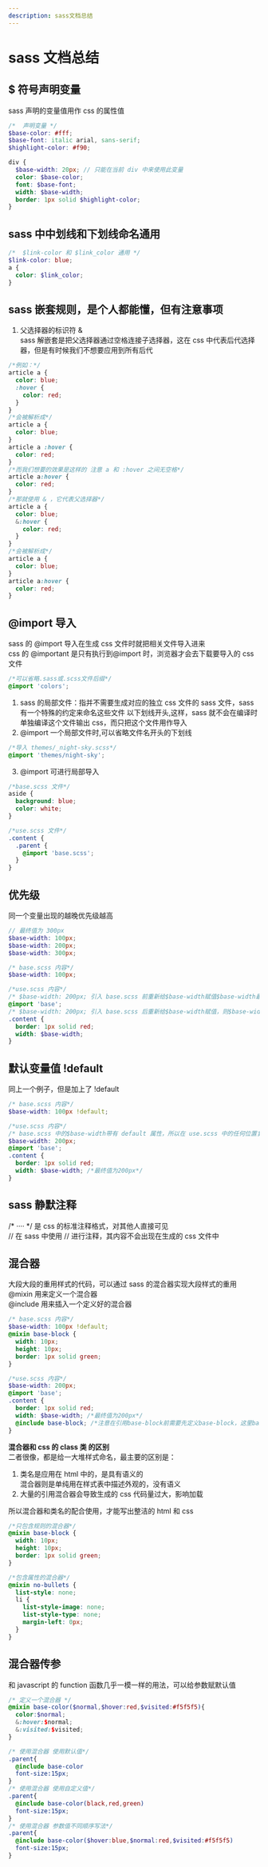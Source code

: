 ```yaml
---
description: sass文档总结
---
```


# sass 文档总结

## \$ 符号声明变量

sass 声明的变量值用作 css 的属性值

```scss
/*  声明变量 */
$base-color: #fff;
$base-font: italic arial, sans-serif;
$highlight-color: #f90;

div {
  $base-width: 20px; // 只能在当前 div 中来使用此变量
  color: $base-color;
  font: $base-font;
  width: $base-width;
  border: 1px solid $highlight-color;
}
```

## sass 中中划线和下划线命名通用

```scss
/*  $link-color 和 $link_color 通用 */
$link-color: blue;
a {
  color: $link_color;
}
```

## sass 嵌套规则，是个人都能懂，但有注意事项

1. 父选择器的标识符 &  
   sass 解嵌套是把父选择器通过空格连接子选择器，这在 css 中代表后代选择器，但是有时候我们不想要应用到所有后代

```scss
/*例如：*/
article a {
  color: blue;
  :hover {
    color: red;
  }
}
/*会被解析成*/
article a {
  color: blue;
}
article a :hover {
  color: red;
}
/*而我们想要的效果是这样的 注意 a 和 :hover 之间无空格*/
article a:hover {
  color: red;
}
/*那就使用 & ，它代表父选择器*/
article a {
  color: blue;
  &:hover {
    color: red;
  }
}
/*会被解析成*/
article a {
  color: blue;
}
article a:hover {
  color: red;
}
```

## @import 导入

sass 的 @import 导入在生成 css 文件时就把相关文件导入进来  
css 的 @important 是只有执行到@import 时，浏览器才会去下载要导入的 css 文件

```scss
/*可以省略.sass或.scss文件后缀*/
@import 'colors';
```

1. sass 的局部文件：指并不需要生成对应的独立 css 文件的 sass 文件，sass 有一个特殊的约定来命名这些文件
   以下划线开头,这样，sass 就不会在编译时单独编译这个文件输出 css，而只把这个文件用作导入
2. @import 一个局部文件时,可以省略文件名开头的下划线

```scss
/*导入 themes/_night-sky.scss*/
@import 'themes/night-sky';
```

3. @import 可进行局部导入

```scss
/*base.scss 文件*/
aside {
  background: blue;
  color: white;
}

/*use.scss 文件*/
.content {
  .parent {
    @import 'base.scss';
  }
}
```

## 优先级

同一个变量出现的越晚优先级越高

```scss
// 最终值为 300px
$base-width: 100px;
$base-width: 200px;
$base-width: 300px;
```

```scss
/* base.scss 内容*/
$base-width: 100px;

/*use.scss 内容*/
/* $base-width: 200px; 引入 base.scss 前重新给$base-width赋值$base-width最终值还是100px*/
@import 'base';
/* $base-width: 200px; 引入 base.scss 后重新给$base-width赋值，则$base-width最终值是200px*/
.content {
  border: 1px solid red;
  width: $base-width;
}
```

## 默认变量值 !default

同上一个例子，但是加上了 !default

```scss
/* base.scss 内容*/
$base-width: 100px !default;

/*use.scss 内容*/
/* base.scss 中的$base-width带有 default 属性，所以在 use.scss 中的任何位置复写$base-width都会取代默认值*/
$base-width: 200px;
@import 'base';
.content {
  border: 1px solid red;
  width: $base-width; /*最终值为200px*/
}
```

## sass 静默注释

/* ···· */ 是 css 的标准注释格式，对其他人直接可见  
// 在 sass 中使用 // 进行注释，其内容不会出现在生成的 css 文件中

## 混合器

大段大段的重用样式的代码，可以通过 sass 的混合器实现大段样式的重用  
@mixin 用来定义一个混合器  
@include 用来插入一个定义好的混合器

```scss
/* base.scss 内容*/
$base-width: 100px !default;
@mixin base-block {
  width: 10px;
  height: 10px;
  border: 1px solid green;
}

/*use.scss 内容*/
$base-width: 200px;
@import 'base';
.content {
  border: 1px solid red;
  width: $base-width; /*最终值为200px*/
  @include base-block; /*注意在引用base-block前需要先定义base-block，这里base-block的定义存放在引入的 base.scss中*/
}
```

**混合器和 css 的 class 类 的区别**  
二者很像，都是给一大堆样式命名，最主要的区别是：

1. 类名是应用在 html 中的，是具有语义的  
   混合器则是单纯用在样式表中描述外观的，没有语义
2. 大量的引用混合器会导致生成的 css 代码量过大，影响加载

所以混合器和类名的配合使用，才能写出整洁的 html 和 css

```scss
/*只包含规则的混合器*/
@mixin base-block {
  width: 10px;
  height: 10px;
  border: 1px solid green;
}

/*包含属性的混合器*/
@mixin no-bullets {
  list-style: none;
  li {
    list-style-image: none;
    list-style-type: none;
    margin-left: 0px;
  }
}
```
## 混合器传参
和 javascript 的 function 函数几乎一模一样的用法，可以给参数赋默认值
```scss
/* 定义一个混合器 */
@mixin base-color($normal,$hover:red,$visited:#f5f5f5){
  color:$normal;
  &:hover:$normal;
  &:visited:$visited;
}

/* 使用混合器 使用默认值*/
.parent{
  @include base-color
  font-size:15px;
}
/* 使用混合器 使用自定义值*/
.parent{
  @include base-color(black,red,green)
  font-size:15px;
}
/* 使用混合器 参数值不同顺序写法*/
.parent{
  @include base-color($hover:blue,$normal:red,$visited:#f5f5f5)
  font-size:15px;
}
```